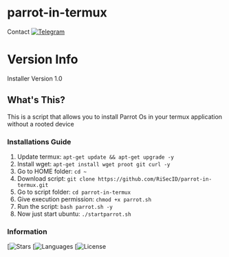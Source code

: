 # parrot-in-termux

 Contact [![Telegram](https://img.shields.io/badge/Telegram-2CA5E0?style=for-the-badge&logo=telegram&logoColor=white)](https://t.me/rian1337)

# Version Info
Installer Version 1.0

## What's This?

This is a script that allows you to install Parrot Os in your termux application without a rooted device

### Installations Guide

1. Update termux: `apt-get update && apt-get upgrade -y`
2. Install wget: `apt-get install wget proot git curl -y`
3. Go to HOME folder: `cd ~`
4. Download script: `git clone https://github.com/RiSecID/parrot-in-termux.git`
5. Go to script folder: `cd parrot-in-termux`
6. Give execution permission: `chmod +x parrot.sh`
7. Run the script: `bash parrot.sh -y`
8. Now just start ubuntu: `./startparrot.sh`

### Information
[![Stars](https://img.shields.io/packagist/stars/RiSecID/parrot-in-termux)
[![Languages](https://img.shields.io/github/languages/count/RiSecID/parrot-in-termux)
[![License](https://img.shields.io/hexpm/l/plug)
